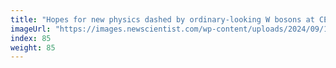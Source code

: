 ```yaml
---
title: "Hopes for new physics dashed by ordinary-looking W bosons at CERN"
imageUrl: "https://images.newscientist.com/wp-content/uploads/2024/09/17130725/SEI_222025959.jpg?width=788"
index: 85
weight: 85
---
```

